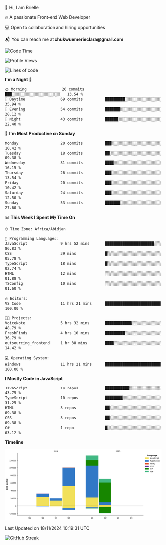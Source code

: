 <div align="left">
  <p>👋 Hi, I am Brielle</p>
  <p>🔥 A passionate Front-end Web Developer</p>
  <p>💻 Open to collaboration and hiring opportunities</p>
  <p>📬 You can reach me at <strong>chukwuemerieclara@gmail.com</strong></p>
</div>


 
 <!--START_SECTION:waka-->
![Code Time](http://img.shields.io/badge/Code%20Time-329%20hrs%2048%20mins-blue)

![Profile Views](http://img.shields.io/badge/Profile%20Views-30-blue)

![Lines of code](https://img.shields.io/badge/From%20Hello%20World%20I%27ve%20Written-125.6%20thousand%20lines%20of%20code-blue)

**I'm a Night 🦉** 

```text
🌞 Morning                26 commits          ███░░░░░░░░░░░░░░░░░░░░░░   13.54 % 
🌆 Daytime                69 commits          █████████░░░░░░░░░░░░░░░░   35.94 % 
🌃 Evening                54 commits          ███████░░░░░░░░░░░░░░░░░░   28.12 % 
🌙 Night                  43 commits          ██████░░░░░░░░░░░░░░░░░░░   22.40 % 
```
📅 **I'm Most Productive on Sunday** 

```text
Monday                   20 commits          ███░░░░░░░░░░░░░░░░░░░░░░   10.42 % 
Tuesday                  18 commits          ██░░░░░░░░░░░░░░░░░░░░░░░   09.38 % 
Wednesday                31 commits          ████░░░░░░░░░░░░░░░░░░░░░   16.15 % 
Thursday                 26 commits          ███░░░░░░░░░░░░░░░░░░░░░░   13.54 % 
Friday                   20 commits          ███░░░░░░░░░░░░░░░░░░░░░░   10.42 % 
Saturday                 24 commits          ███░░░░░░░░░░░░░░░░░░░░░░   12.50 % 
Sunday                   53 commits          ███████░░░░░░░░░░░░░░░░░░   27.60 % 
```


📊 **This Week I Spent My Time On** 

```text
🕑︎ Time Zone: Africa/Abidjan

💬 Programming Languages: 
JavaScript               9 hrs 52 mins       ██████████████████████░░░   86.83 % 
CSS                      39 mins             █░░░░░░░░░░░░░░░░░░░░░░░░   05.78 % 
TypeScript               18 mins             █░░░░░░░░░░░░░░░░░░░░░░░░   02.74 % 
HTML                     12 mins             ░░░░░░░░░░░░░░░░░░░░░░░░░   01.88 % 
TSConfig                 10 mins             ░░░░░░░░░░░░░░░░░░░░░░░░░   01.60 % 

🔥 Editors: 
VS Code                  11 hrs 21 mins      █████████████████████████   100.00 % 

🐱‍💻 Projects: 
VoiceNote                5 hrs 32 mins       ████████████░░░░░░░░░░░░░   48.79 % 
FreshFinds               4 hrs 10 mins       █████████░░░░░░░░░░░░░░░░   36.79 % 
outsourcing_frontend     1 hr 38 mins        ████░░░░░░░░░░░░░░░░░░░░░   14.42 % 

💻 Operating System: 
Windows                  11 hrs 21 mins      █████████████████████████   100.00 % 
```

**I Mostly Code in JavaScript** 

```text
JavaScript               14 repos            ███████████░░░░░░░░░░░░░░   43.75 % 
TypeScript               10 repos            ████████░░░░░░░░░░░░░░░░░   31.25 % 
HTML                     3 repos             ██░░░░░░░░░░░░░░░░░░░░░░░   09.38 % 
CSS                      3 repos             ██░░░░░░░░░░░░░░░░░░░░░░░   09.38 % 
C#                       1 repo              █░░░░░░░░░░░░░░░░░░░░░░░░   03.12 % 
```



**Timeline**

![Lines of Code chart](https://raw.githubusercontent.com/Brielle28/Brielle28/main/assets/bar_graph.png)


 Last Updated on 18/11/2024 10:19:31 UTC
<!--END_SECTION:waka-->

![GitHub Streak](https://github-readme-streak-stats.herokuapp.com/?user=Brielle28)



